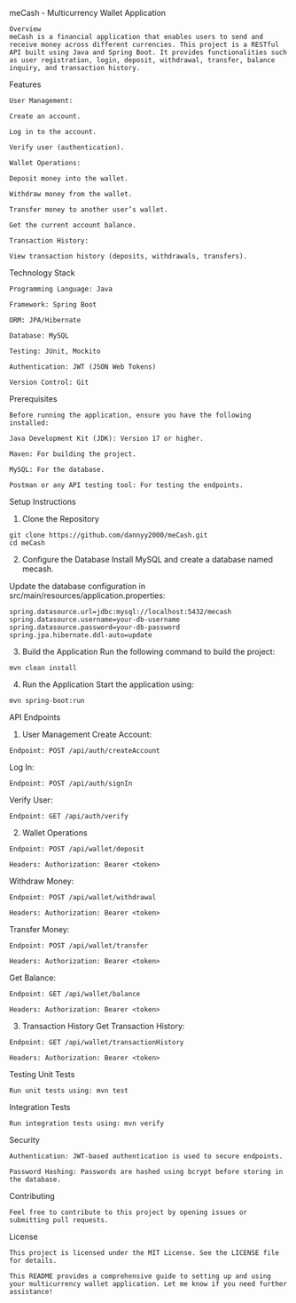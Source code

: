 meCash - Multicurrency Wallet Application

```
Overview
meCash is a financial application that enables users to send and receive money across different currencies. This project is a RESTful API built using Java and Spring Boot. It provides functionalities such as user registration, login, deposit, withdrawal, transfer, balance inquiry, and transaction history.
```
Features
```
User Management:

Create an account.

Log in to the account.

Verify user (authentication).

Wallet Operations:

Deposit money into the wallet.

Withdraw money from the wallet.

Transfer money to another user’s wallet.

Get the current account balance.

Transaction History:

View transaction history (deposits, withdrawals, transfers).

```
Technology Stack
```
Programming Language: Java

Framework: Spring Boot

ORM: JPA/Hibernate

Database: MySQL

Testing: JUnit, Mockito

Authentication: JWT (JSON Web Tokens)

Version Control: Git
```
Prerequisites
```
Before running the application, ensure you have the following installed:

Java Development Kit (JDK): Version 17 or higher.

Maven: For building the project.

MySQL: For the database.

Postman or any API testing tool: For testing the endpoints.
```
Setup Instructions
1. Clone the Repository

```
git clone https://github.com/dannyy2000/meCash.git
cd meCash
```

2. Configure the Database
Install MySQL and create a database named mecash.

Update the database configuration in src/main/resources/application.properties:

```
spring.datasource.url=jdbc:mysql://localhost:5432/mecash
spring.datasource.username=your-db-username
spring.datasource.password=your-db-password
spring.jpa.hibernate.ddl-auto=update
```
3. Build the Application
Run the following command to build the project:

```
mvn clean install
```

4. Run the Application
Start the application using:

```
mvn spring-boot:run
```
API Endpoints
1. User Management
Create Account:
```
Endpoint: POST /api/auth/createAccount
```

Log In:
```
Endpoint: POST /api/auth/signIn
```

Verify User:
```
Endpoint: GET /api/auth/verify
```

2. Wallet Operations
```
Endpoint: POST /api/wallet/deposit

Headers: Authorization: Bearer <token>
```

Withdraw Money:
```
Endpoint: POST /api/wallet/withdrawal

Headers: Authorization: Bearer <token>
```

Transfer Money:
```
Endpoint: POST /api/wallet/transfer

Headers: Authorization: Bearer <token>
```
Get Balance:
```
Endpoint: GET /api/wallet/balance

Headers: Authorization: Bearer <token>
```

3. Transaction History
Get Transaction History:

```
Endpoint: GET /api/wallet/transactionHistory

Headers: Authorization: Bearer <token>
```

Testing
Unit Tests
```
Run unit tests using: mvn test
```
Integration Tests
```
Run integration tests using: mvn verify
```
Security
```
Authentication: JWT-based authentication is used to secure endpoints.

Password Hashing: Passwords are hashed using bcrypt before storing in the database.
```

Contributing
```
Feel free to contribute to this project by opening issues or submitting pull requests.
```

License
```
This project is licensed under the MIT License. See the LICENSE file for details.

This README provides a comprehensive guide to setting up and using your multicurrency wallet application. Let me know if you need further assistance!
```



